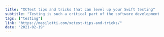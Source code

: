 ```yaml
---
title: "XCTest tips and tricks that can level up your Swift testing"
subtitle: "Testing is such a critical part of the software development process that it's always great to learn some new test-related tricks. In this post, Joe Masilotti shares some of his favorite XCTest tips he picked up over the past few years. Swift code samples included."
tags: ["testing"]
link: "https://masilotti.com/xctest-tips-and-tricks/"
date: "2021-02-19"
---
```

